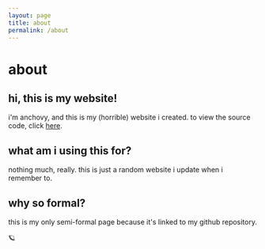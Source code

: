 ```yaml
---
layout: page
title: about
permalink: /about
---
```


# about

## hi, this is my website!

i'm anchovy, and this is my (horrible) website i created. to view the source code, click [here](https://github.com/anchovydev/anchovydev.github.io).

## what am i using this for?

nothing much, really. this is just a random website i update when i remember to.

## why so formal?

this is my only semi-formal page because it's linked to my github repository.

🪐
